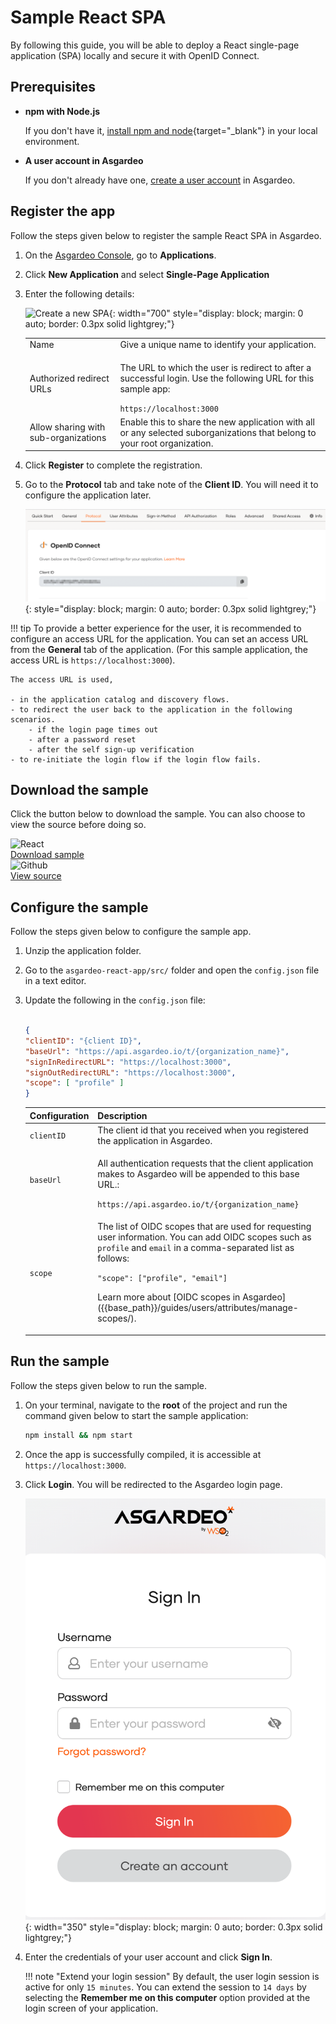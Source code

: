 # Sample React SPA

By following this guide, you will be able to deploy a React single-page application (SPA) locally and secure it with OpenID Connect.

## Prerequisites

- **npm with Node.js**

    If you don't have it, [install npm and node](https://docs.npmjs.com/downloading-and-installing-node-js-and-npm){target="_blank"} in your local environment.

- **A user account in Asgardeo**

    If you don't already have one, [create a user account]({{base_path}}/get-started/create-asgardeo-account/#create-a-user) in Asgardeo.

## Register the app

Follow the steps given below to register the sample React SPA in Asgardeo.

1. On the [Asgardeo Console](https://console.asgardeo.io/login), go to **Applications**.

2. Click **New Application** and select **Single-Page Application**

3. Enter the following details:

    ![Create a new SPA]({{base_path}}/assets/img/guides/applications/create-new-spa.png){: width="700" style="display: block; margin: 0 auto; border: 0.3px solid lightgrey;"}

    <table>
        <tr>
            <td>Name</td>
            <td>Give a unique name to identify your application.</td>
        </tr>
        <tr>
            <td>Authorized redirect URLs</td>
            <td>
                <p>The URL to which the user is redirect to after a successful login. Use the following URL for this sample app:</p>
                <code>https://localhost:3000</code>
            </td>
        </tr>
        <tr>
            <td>Allow sharing with sub-organizations</td>
            <td>Enable this to share the new application with all or any selected suborganizations that belong to your root organization.</td>
        </tr>
    </table>

4. Click **Register** to complete the registration.
5. Go to the **Protocol** tab and take note of the **Client ID**. You will need it to configure the application later.

    ![Client ID](../../assets/img/guides/applications/spa-client-id.png){: style="display: block; margin: 0 auto; border: 0.3px solid lightgrey;"}

!!! tip
    To provide a better experience for the user, it is recommended to configure an access URL for the application. You can set an access URL from the **General** tab of the application. (For this sample application, the access URL is <code>https://localhost:3000</code>).

    The access URL is used,

    - in the application catalog and discovery flows.
    - to redirect the user back to the application in the following scenarios.
        - if the login page times out
        - after a password reset
        - after the self sign-up verification
    - to re-initiate the login flow if the login flow fails.

## Download the sample

Click the button below to download the sample. You can also choose to view the source before doing so.

<div class="centered-container">
  <div class="border-text">
    <img src="{{base_path}}/assets/img/logo/react-logo.svg" alt="React" width=50><br>
    <a href="https://github.com/asgardeo/asgardeo-auth-react-sdk/releases/latest/download/asgardeo-react-app.zip" target="_blank">Download sample</a>
  </div>

  <div class="border-text">
    <img src="{{base_path}}/assets/img/logo/github-logo.svg" alt="Github" width=50><br>
    <a href="https://github.com/asgardeo/asgardeo-auth-react-sdk/tree/main/samples/asgardeo-react-app" target="_blank">View source</a>
  </div>
</div>

## Configure the sample

Follow the steps given below to configure the sample app.

1. Unzip the application folder.

2. Go to the `asgardeo-react-app/src/` folder and open the `config.json` file in a text editor.

3. Update the following in the `config.json` file:

    ```json

    {
    "clientID": "{client ID}",
    "baseUrl": "https://api.asgardeo.io/t/{organization_name}",
    "signInRedirectURL": "https://localhost:3000",
    "signOutRedirectURL": "https://localhost:3000",
    "scope": [ "profile" ]
    }

    ```

    <table>
    <thead>
      <tr>
         <th>Configuration</th>
         <th>Description</th>
      </tr>
   </thead>
   <tbody>
      <tr>
        <td>
            <code>clientID</code>
        </td>
        <td>
            The client id that you received when you registered the application in Asgardeo.
        </td>
      </tr>
      <tr>
        <td>
            <code>baseUrl</code>
        </td>
        <td>
            <p>All authentication requests that the client application makes to Asgardeo will be appended to this base URL.:</p>
            <code>https://api.asgardeo.io/t/{organization_name}</code>
        </td>
      </tr>
      <tr>
        <td>
            <code>scope</code>
        </td>
        <td>
            <p>The list of OIDC scopes that are used for requesting user information. You can add OIDC scopes such as <code>profile</code> and <code>email</code> in a comma-separated list as follows: </p>
            <code>"scope": ["profile", "email"]</code>
            <p>Learn more about [OIDC scopes in Asgardeo]({{base_path}}/guides/users/attributes/manage-scopes/).</p>
        </td>
      </tr>
    </tbody>
    </table>

## Run the sample

Follow the steps given below to run the sample.

1. On your terminal, navigate to the **root** of the project and run the command given below to start the sample application:

    ```bash
    npm install && npm start
    ```

2. Once the app is successfully compiled, it is accessible at `https://localhost:3000`.

3. Click **Login**. You will be redirected to the Asgardeo login page.

    ![Asgardeo Sign in page](../../assets/img/guides/applications/sign-in-asgardeo.png){: width="350" style="display: block; margin: 0 auto; border: 0.3px solid lightgrey;"}

4. Enter the credentials of your user account and click **Sign In**.

    !!! note "Extend your login session"
        By default, the user login session is active for only `15 minutes`. You can extend the session to `14 days` by selecting the **Remember me on this computer** option provided at the login screen of your application.